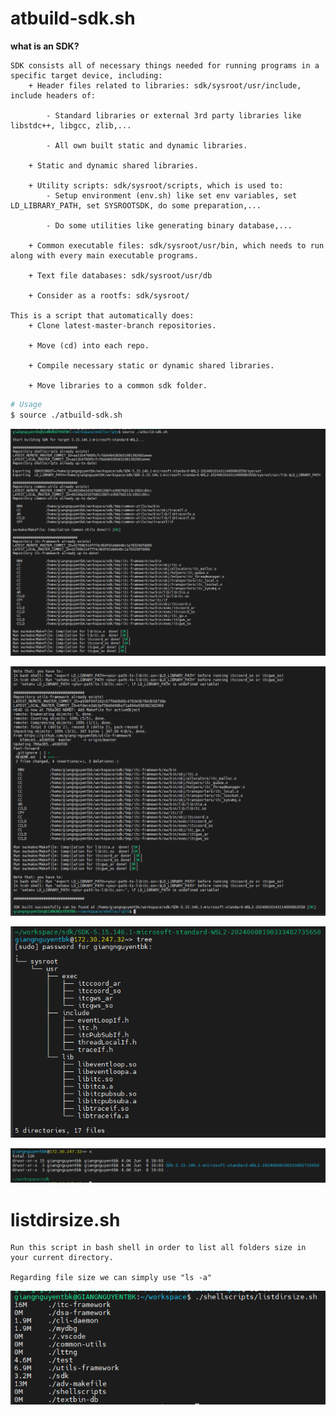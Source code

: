 

# atbuild-sdk.sh
**what is an SDK?**
```
SDK consists all of necessary things needed for running programs in a specific target device, including:
	+ Header files related to libraries: sdk/sysroot/usr/include, include headers of:

		- Standard libraries or external 3rd party libraries like libstdc++, libgcc, zlib,...

		- All own built static and dynamic libraries.

	+ Static and dynamic shared libraries.

	+ Utility scripts: sdk/sysroot/scripts, which is used to:
		- Setup environment (env.sh) like set env variables, set LD_LIBRARY_PATH, set SYSROOTSDK, do some preparation,...

		- Do some utilities like generating binary database,...

	+ Common executable files: sdk/sysroot/usr/bin, which needs to run along with every main executable programs.

	+ Text file databases: sdk/sysroot/usr/db

	+ Consider as a rootfs: sdk/sysroot/

This is a script that automatically does:
 	+ Clone latest-master-branch repositories.

	+ Move (cd) into each repo.

	+ Compile necessary static or dynamic shared libraries.

	+ Move libraries to a common sdk folder.
```

```bash
# Usage
$ source ./atbuild-sdk.sh
```

![](./assets/atbuild-sdk.png?raw=true)

![](./assets/atbuild-sdk-1.png?raw=true)

![](./assets/atbuild-sdk-tree.png?raw=true)

![](./assets/atbuild-sdk-folder.png?raw=true)

# listdirsize.sh
```
Run this script in bash shell in order to list all folders size in your current directory.

Regarding file size we can simply use "ls -a"
```

![](./assets/listdirsize.png?raw=true)